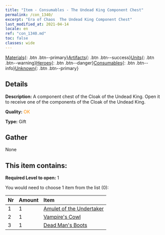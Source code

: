 ```yaml
---
title: "Item - Consumables - The Undead King Component Chest"
permalink: /con_1340/
excerpt: "Era of Chaos  The Undead King Component Chest"
last_modified_at: 2021-04-14
locale: en
ref: "con_1340.md"
toc: false
classes: wide
---
```

 [Materials](/Items/){: .btn .btn--primary}[Artifacts](/Items/Artifacts/){: .btn .btn--success}[Units](/Items/Units/){: .btn .btn--warning}[Heroes](/Items/Heroes/){: .btn .btn--danger}[Consumables](/Items/Consumables/){: .btn .btn--info}[Unknown](/Items/Unknown/){: .btn .btn--primary}

## Details
 **Description:** A component chest of the Cloak of the Undead King. Open it to receive one of the components of the Cloak of the Undead King.

 **Quality:** <span style="color: #FF8C00">OK</span>

 **Type:** Gift

## Gather

  None

## This item contains:

 **Required Level to open:** 1

 You would need to choose 1 item from the list (0):

  | Nr | Amount |     Item    |
  |:---|:-------|:------------|
  | 1 | 1 | [Amulet of the Undertaker](/Items/art_129/) | 
  | 2 | 1 | [Vampire's Cowl](/Items/art_130/) | 
  | 3 | 1 | [Dead Man's Boots](/Items/art_131/) | 
